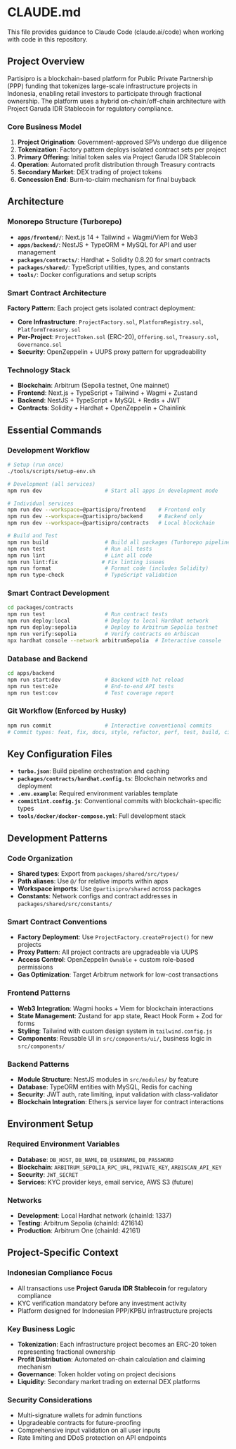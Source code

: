 # CLAUDE.md

This file provides guidance to Claude Code (claude.ai/code) when working with code in this repository.

## Project Overview

Partisipro is a blockchain-based platform for Public Private Partnership (PPP) funding that tokenizes large-scale infrastructure projects in Indonesia, enabling retail investors to participate through fractional ownership. The platform uses a hybrid on-chain/off-chain architecture with Project Garuda IDR Stablecoin for regulatory compliance.

### Core Business Model
1. **Project Origination**: Government-approved SPVs undergo due diligence
2. **Tokenization**: Factory pattern deploys isolated contract sets per project 
3. **Primary Offering**: Initial token sales via Project Garuda IDR Stablecoin
4. **Operation**: Automated profit distribution through Treasury contracts
5. **Secondary Market**: DEX trading of project tokens
6. **Concession End**: Burn-to-claim mechanism for final buyback

## Architecture

### Monorepo Structure (Turborepo)
- **`apps/frontend/`**: Next.js 14 + Tailwind + Wagmi/Viem for Web3
- **`apps/backend/`**: NestJS + TypeORM + MySQL for API and user management
- **`packages/contracts/`**: Hardhat + Solidity 0.8.20 for smart contracts
- **`packages/shared/`**: TypeScript utilities, types, and constants
- **`tools/`**: Docker configurations and setup scripts

### Smart Contract Architecture
**Factory Pattern**: Each project gets isolated contract deployment:
- **Core Infrastructure**: `ProjectFactory.sol`, `PlatformRegistry.sol`, `PlatformTreasury.sol`
- **Per-Project**: `ProjectToken.sol` (ERC-20), `Offering.sol`, `Treasury.sol`, `Governance.sol`
- **Security**: OpenZeppelin + UUPS proxy pattern for upgradeability

### Technology Stack
- **Blockchain**: Arbitrum (Sepolia testnet, One mainnet)
- **Frontend**: Next.js + TypeScript + Tailwind + Wagmi + Zustand
- **Backend**: NestJS + TypeScript + MySQL + Redis + JWT
- **Contracts**: Solidity + Hardhat + OpenZeppelin + Chainlink

## Essential Commands

### Development Workflow
```bash
# Setup (run once)
./tools/scripts/setup-env.sh

# Development (all services)
npm run dev                    # Start all apps in development mode

# Individual services
npm run dev --workspace=@partisipro/frontend    # Frontend only
npm run dev --workspace=@partisipro/backend     # Backend only
npm run dev --workspace=@partisipro/contracts   # Local blockchain

# Build and Test
npm run build                  # Build all packages (Turborepo pipeline)
npm run test                   # Run all tests
npm run lint                   # Lint all code
npm run lint:fix              # Fix linting issues
npm run format                 # Format code (includes Solidity)
npm run type-check             # TypeScript validation
```

### Smart Contract Development
```bash
cd packages/contracts
npm run test                   # Run contract tests
npm run deploy:local           # Deploy to local Hardhat network
npm run deploy:sepolia         # Deploy to Arbitrum Sepolia testnet
npm run verify:sepolia         # Verify contracts on Arbiscan
npx hardhat console --network arbitrumSepolia  # Interactive console
```

### Database and Backend
```bash
cd apps/backend
npm run start:dev              # Backend with hot reload
npm run test:e2e               # End-to-end API tests
npm run test:cov               # Test coverage report
```

### Git Workflow (Enforced by Husky)
```bash
npm run commit                 # Interactive conventional commits
# Commit types: feat, fix, docs, style, refactor, perf, test, build, ci, chore, contract, deploy
```

## Key Configuration Files

- **`turbo.json`**: Build pipeline orchestration and caching
- **`packages/contracts/hardhat.config.ts`**: Blockchain networks and deployment
- **`.env.example`**: Required environment variables template
- **`commitlint.config.js`**: Conventional commits with blockchain-specific types
- **`tools/docker/docker-compose.yml`**: Full development stack

## Development Patterns

### Code Organization
- **Shared types**: Export from `packages/shared/src/types/`
- **Path aliases**: Use `@/` for relative imports within apps
- **Workspace imports**: Use `@partisipro/shared` across packages
- **Constants**: Network configs and contract addresses in `packages/shared/src/constants/`

### Smart Contract Conventions
- **Factory Deployment**: Use `ProjectFactory.createProject()` for new projects
- **Proxy Pattern**: All project contracts are upgradeable via UUPS
- **Access Control**: OpenZeppelin `Ownable` + custom role-based permissions
- **Gas Optimization**: Target Arbitrum network for low-cost transactions

### Frontend Patterns
- **Web3 Integration**: Wagmi hooks + Viem for blockchain interactions
- **State Management**: Zustand for app state, React Hook Form + Zod for forms
- **Styling**: Tailwind with custom design system in `tailwind.config.js`
- **Components**: Reusable UI in `src/components/ui/`, business logic in `src/components/`

### Backend Patterns
- **Module Structure**: NestJS modules in `src/modules/` by feature
- **Database**: TypeORM entities with MySQL, Redis for caching
- **Security**: JWT auth, rate limiting, input validation with class-validator
- **Blockchain Integration**: Ethers.js service layer for contract interactions

## Environment Setup

### Required Environment Variables
- **Database**: `DB_HOST`, `DB_NAME`, `DB_USERNAME`, `DB_PASSWORD`
- **Blockchain**: `ARBITRUM_SEPOLIA_RPC_URL`, `PRIVATE_KEY`, `ARBISCAN_API_KEY`
- **Security**: `JWT_SECRET`
- **Services**: KYC provider keys, email service, AWS S3 (future)

### Networks
- **Development**: Local Hardhat network (chainId: 1337)
- **Testing**: Arbitrum Sepolia (chainId: 421614)
- **Production**: Arbitrum One (chainId: 42161)

## Project-Specific Context

### Indonesian Compliance Focus
- All transactions use **Project Garuda IDR Stablecoin** for regulatory compliance
- KYC verification mandatory before any investment activity
- Platform designed for Indonesian PPP/KPBU infrastructure projects

### Key Business Logic
- **Tokenization**: Each infrastructure project becomes an ERC-20 token representing fractional ownership
- **Profit Distribution**: Automated on-chain calculation and claiming mechanism
- **Governance**: Token holder voting on project decisions
- **Liquidity**: Secondary market trading on external DEX platforms

### Security Considerations
- Multi-signature wallets for admin functions
- Upgradeable contracts for future-proofing
- Comprehensive input validation on all user inputs
- Rate limiting and DDoS protection on API endpoints